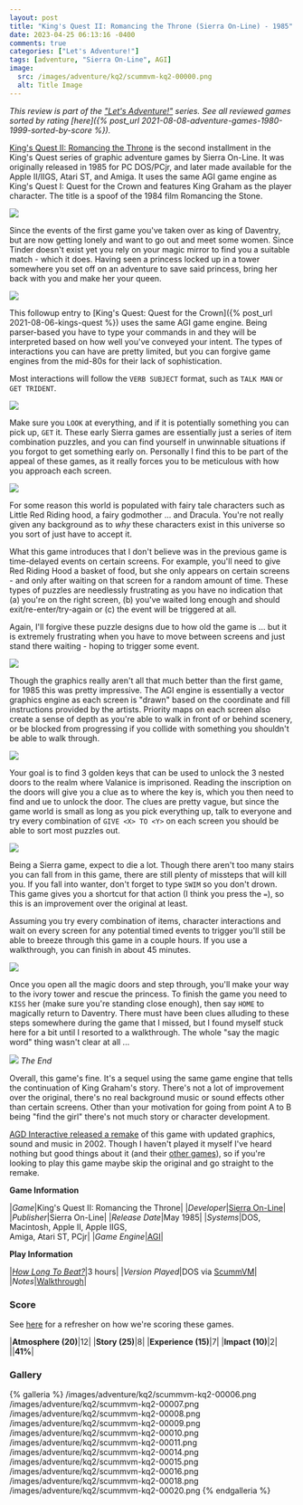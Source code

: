 ```yaml
---
layout: post
title: "King's Quest II: Romancing the Throne (Sierra On-Line) - 1985"
date: 2023-04-25 06:13:16 -0400
comments: true
categories: ["Let's Adventure!"]
tags: [adventure, "Sierra On-Line", AGI]
image:
  src: /images/adventure/kq2/scummvm-kq2-00000.png
  alt: Title Image
---
```

_This review is part of the ["Let's Adventure!"](https://www.alexbevi.com/categories/let-s-adventure/) series. See all reviewed games sorted by rating [here]({% post_url 2021-08-08-adventure-games-1980-1999-sorted-by-score %})._

[King's Quest II: Romancing the Throne](https://en.wikipedia.org/wiki/King%27s_Quest_II) is the second installment in the King's Quest series of graphic adventure games by Sierra On-Line. It was originally released in 1985 for PC DOS/PCjr, and later made available for the Apple II/IIGS, Atari ST, and Amiga. It uses the same AGI game engine as King's Quest I: Quest for the Crown and features King Graham as the player character. The title is a spoof of the 1984 film Romancing the Stone.

![](/images/adventure/kq2/scummvm-kq2-00001.png)

Since the events of the first game you've taken over as king of Daventry, but are now getting lonely and want to go out and meet some women. Since Tinder doesn't exist yet you rely on your magic mirror to find you a suitable match - which it does. Having seen a princess locked up in a tower somewhere you set off on an adventure to save said princess, bring her back with you and make her your queen.

![](/images/adventure/kq2/scummvm-kq2-00002.png)

This followup entry to [King's Quest: Quest for the Crown]({% post_url 2021-08-06-kings-quest %}) uses the same AGI game engine. Being parser-based you have to type your commands in and they will be interpreted based on how well you've conveyed your intent. The types of interactions you can have are pretty limited, but you can forgive game engines from the mid-80s for their lack of sophistication.

Most interactions will follow the `VERB SUBJECT` format, such as `TALK MAN` or `GET TRIDENT`.

![](/images/adventure/kq2/scummvm-kq2-00012.png)

Make sure you `LOOK` at everything, and if it is potentially something you can pick up, `GET` it. These early Sierra games are essentially just a series of item combination puzzles, and you can find yourself in unwinnable situations if you forgot to get something early on. Personally I find this to be part of the appeal of these games, as it really forces you to be meticulous with how you approach each screen.

![](/images/adventure/kq2/scummvm-kq2-00005.png)

For some reason this world is populated with fairy tale characters such as Little Red Riding hood, a fairy godmother ... and Dracula. You're not really given any background as to _why_ these characters exist in this universe so you sort of just have to accept it.

What this game introduces that I don't believe was in the previous game is time-delayed events on certain screens. For example, you'll need to give Red Riding Hood a basket of food, but she only appears on certain screens - and only after waiting on that screen for a random amount of time. These types of puzzles are needlessly frustrating as you have no indication that (a) you're on the right screen, (b) you've waited long enough and should exit/re-enter/try-again or (c) the event will be triggered at all.

Again, I'll forgive these puzzle designs due to how old the game is ... but it is extremely frustrating when you have to move between screens and just stand there waiting - hoping to trigger some event.

![](/images/adventure/kq2/scummvm-kq2-00013.png)

Though the graphics really aren't all that much better than the first game, for 1985 this was pretty impressive. The AGI engine is essentially a vector graphics engine as each screen is "drawn" based on the coordinate and fill instructions provided by the artists. Priority maps on each screen also create a sense of depth as you're able to walk in front of or behind scenery, or be blocked from progressing if you collide with something you shouldn't be able to walk through.

![](/images/adventure/kq2/scummvm-kq2-00003.png)

Your goal is to find 3 golden keys that can be used to unlock the 3 nested doors to the realm where Valanice is imprisoned. Reading the inscription on the doors will give you a clue as to where the key is, which you then need to find and ue to unlock the door. The clues are pretty vague, but since the game world is small as long as you pick everything up, talk to everyone and try every combination of `GIVE <X> TO <Y>` on each screen you should be able to sort most puzzles out.

![](/images/adventure/kq2/scummvm-kq2-00004.png)

Being a Sierra game, expect to die a lot. Though there aren't too many stairs you can fall from in this game, there are still plenty of missteps that will kill you. If you fall into wanter, don't forget to type `SWIM` so you don't drown. This game gives you a shortcut for that action (I think you press the `=`), so this is an improvement over the original at least.

Assuming you try every combination of items, character interactions and wait on every screen for any potential timed events to trigger you'll still be able to breeze through this game in a couple hours. If you use a walkthrough, you can finish in about 45 minutes.

![](/images/adventure/kq2/scummvm-kq2-00017.png)

Once you open all the magic doors and step through, you'll make your way to the ivory tower and rescue the princess. To finish the game you need to `KISS` her (make sure you're standing close enough), then say `HOME` to magically return to Daventry. There must have been clues alluding to these steps somewhere during the game that I missed, but I found myself stuck here for a bit until I resorted to a walkthrough. The whole "say the magic word" thing wasn't clear at all ...

![](/images/adventure/kq2/scummvm-kq2-00019.png)
_The End_

Overall, this game's fine. It's a sequel using the same game engine that tells the continuation of King Graham's story. There's not a lot of improvement over the original, there's no real background music or sound effects other than certain screens. Other than your motivation for going from point A to B being "find the girl" there's not much story or character development.

[AGD Interactive released a remake](http://www.agdinteractive.com/games/kq2/about/about.html) of this game with updated graphics, sound and music in 2002. Though I haven't played it myself I've heard nothing but good things about it (and their [other games](http://www.agdinteractive.com/games/games.html)), so if you're looking to play this game maybe skip the original and go straight to the remake.

**Game Information**

|*Game*|King's Quest II: Romancing the Throne|
|*Developer*|[Sierra On-Line](https://en.wikipedia.org/wiki/Sierra_Entertainment)|
|*Publisher*|Sierra On-Line|
|*Release Date*|May 1985|
|*Systems*|DOS, Macintosh, Apple II, Apple IIGS,<br>Amiga, Atari ST, PCjr|
|*Game Engine*|[AGI](https://wiki.scummvm.org/index.php/AGI)|

**Play Information**

|[*How Long To Beat?*](https://howlongtobeat.com/game/5028)|3 hours|
|*Version Played*|DOS via [ScummVM](https://www.scummvm.org/)|
|*Notes*|[Walkthrough](http://gamerwalkthroughs.com/kings-quest-2/)|

### Score

See [here](https://www.alexbevi.com/blog/2021/07/28/adventure-games-1980-1999/#scoring) for a refresher on how we're scoring these games.

|**Atmosphere (20)**|12|
|**Story (25)**|8|
|**Experience (15)**|7|
|**Impact (10)**|2|
||**41%**|

### Gallery

{% galleria %}
/images/adventure/kq2/scummvm-kq2-00006.png
/images/adventure/kq2/scummvm-kq2-00007.png
/images/adventure/kq2/scummvm-kq2-00008.png
/images/adventure/kq2/scummvm-kq2-00009.png
/images/adventure/kq2/scummvm-kq2-00010.png
/images/adventure/kq2/scummvm-kq2-00011.png
/images/adventure/kq2/scummvm-kq2-00014.png
/images/adventure/kq2/scummvm-kq2-00015.png
/images/adventure/kq2/scummvm-kq2-00016.png
/images/adventure/kq2/scummvm-kq2-00018.png
/images/adventure/kq2/scummvm-kq2-00020.png
{% endgalleria %}